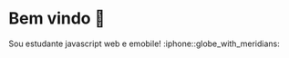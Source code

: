 <div align="left">
  <h1>Bem vindo 👋 </h1>
    <p> Sou estudante javascript web e emobile! :iphone::globe_with_meridians:
</div>

  
